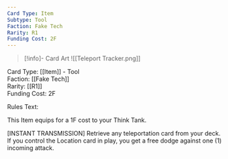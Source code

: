```yaml
---
Card Type: Item
Subtype: Tool
Faction: Fake Tech
Rarity: R1
Funding Cost: 2F
---
```

> [!info]- Card Art
> ![[Teleport Tracker.png]]

Card Type: [[Item]] - Tool  
Faction: [[Fake Tech]]  
Rarity: [[R1]]  
Funding Cost: 2F  

Rules Text:  

This Item equips for a 1F cost to your Think Tank.  

[INSTANT TRANSMISSION] Retrieve any teleportation card from your deck. 
If you control the Location card in play, you get a free dodge against one (1) incoming attack.  